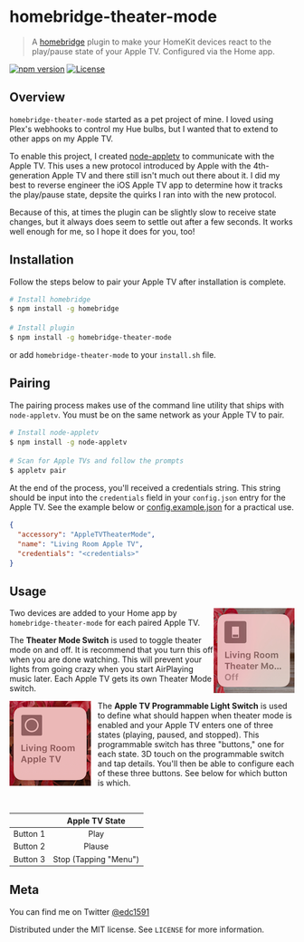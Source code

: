 # homebridge-theater-mode

> A [homebridge](https://github.com/nfarina/homebridge) plugin to make your HomeKit devices react to the play/pause state of your Apple TV. Configured via the Home app.

[![npm version](https://badge.fury.io/js/homebridge-theater-mode.svg)](https://badge.fury.io/js/homebridge-theater-mode)
[![License][license-image]][license-url]

## Overview

`homebridge-theater-mode` started as a pet project of mine. I loved using Plex's webhooks to control my Hue bulbs, but I wanted that to extend to other apps on my Apple TV.

To enable this project, I created [node-appletv](https://github.com/edc1591/node-appletv) to communicate with the Apple TV. This uses a new protocol introduced by Apple with the 4th-generation Apple TV and there still isn't much out there about it. I did my best to reverse engineer the iOS Apple TV app to determine how it tracks the play/pause state, depsite the quirks I ran into with the new protocol.

Because of this, at times the plugin can be slightly slow to receive state changes, but it always does seem to settle out after a few seconds. It works well enough for me, so I hope it does for you, too!

## Installation

Follow the steps below to pair your Apple TV after installation is complete.

```bash
# Install homebridge
$ npm install -g homebridge

# Install plugin
$ npm install -g homebridge-theater-mode
```

or add `homebridge-theater-mode` to your `install.sh` file.

## Pairing

The pairing process makes use of the command line utility that ships with `node-appletv`. You must be on the same network as your Apple TV to pair.

```bash
# Install node-appletv
$ npm install -g node-appletv

# Scan for Apple TVs and follow the prompts
$ appletv pair
```

At the end of the process, you'll received a credentials string. This string should be input into the `credentials` field in your `config.json` entry for the Apple TV. See the example below or [config.example.json](config.example.json) for a practical use.

```json
{
  "accessory": "AppleTVTheaterMode",
  "name": "Living Room Apple TV",
  "credentials": "<credentials>"
}
```

## Usage

<img align="right" src="images/theater-mode-switch.png">Two devices are added to your Home app by `homebridge-theater-mode` for each paired Apple TV.

The **Theater Mode Switch** is used to toggle theater mode on and off. It is recommend that you turn this off when you are done watching. This will prevent your lights from going crazy when you start AirPlaying music later. Each Apple TV gets its own Theater Mode switch.

<img style="padding-right: 12px;" align="left" src="images/programmable-switch.png">The **Apple TV Programmable Light Switch** is used to define what should happen when theater mode is enabled and your Apple TV enters one of three states (playing, paused, and stopped). This programmable switch has three "buttons," one for each state. 3D touch on the programmable switch and tap details. You'll then be able to configure each of these three buttons. See below for which button is which.

<br>

|               |       Apple TV State      |
| :-----------: | :-----------------------: |
| Button 1      | Play                      |
| Button 2      | Plause                    |
| Button 3      | Stop (Tapping "Menu")     |

## Meta

You can find me on Twitter [@edc1591](https://twitter.com/edc1591)

Distributed under the MIT license. See ``LICENSE`` for more information.

[license-image]: https://img.shields.io/badge/License-MIT-blue.svg
[license-url]: LICENSE